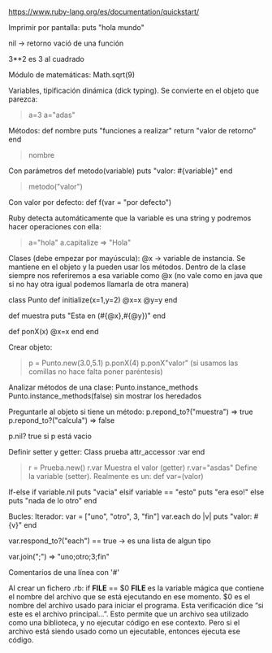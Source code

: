 https://www.ruby-lang.org/es/documentation/quickstart/

Imprimir por pantalla:
puts "hola mundo"

nil -> retorno vació de una función

3**2 es 3 al cuadrado

Módulo de matemáticas:
Math.sqrt(9)

Variables, tipificación dinámica (dick typing). Se convierte en el objeto que parezca:
> a=3
> a="adas"

Métodos:
def nombre
puts "funciones a realizar"
return "valor de retorno"
end

> nombre


Con parámetros
def metodo(variable)
puts "valor: #{variable}"
end

> metodo("valor")


Con valor por defecto:
def f(var = "por defecto")


Ruby detecta automáticamente que la variable es una string y podremos hacer operaciones con ella:
> a="hola"
> a.capitalize
=> "Hola"


Clases (debe empezar por mayúscula):
@x -> variable de instancia. Se mantiene en el objeto y la pueden usar los métodos.
Dentro de la clase siempre nos referiremos a esa variable como @x (no vale como en java que si no hay otra igual podemos llamarla de otra manera)

class Punto
  def initialize(x=1,y=2)
    @x=x
    @y=y
  end

  def muestra
    puts "Esta en (#{@x},#{@y})"
  end

  def ponX(x)
    @x=x
  end
end

Crear objeto:
> p = Punto.new(3.0,5.1)
> p.ponX(4)
> p.ponX"valor"  (si usamos las comillas no hace falta poner paréntesis)

Analizar métodos de una clase:
Punto.instance_methods
Punto.instance_methods(false)  sin mostrar los heredados

Preguntarle al objeto si tiene un método:
p.repond_to?("muestra")
=> true
p.repond_to?("calcula")
=> false

p.nil?  true si p está vacio

Definir setter y getter:
Class prueba
  attr_accessor :var
end
> r = Prueba.new()
> r.var   Muestra el valor (getter)
> r.var="asdas"  Define la variable (setter). Realmente es un: def var=(valor)


If-else
if variable.nil
  puts "vacia"
elsif variable == "esto"
  puts "era eso!"
else
  puts "nada de lo otro"
end


Bucles:
Iterador:
var = ["uno", "otro", 3, "fin"]
var.each do |v|
  puts "valor: #{v}"
end

var.respond_to?("each") == true -> es una lista de algun tipo

var.join(";")
=> "uno;otro;3;fin"

Comentarios de una línea con '#'


Al crear un fichero .rb:
if __FILE__ == $0
__FILE__ es la variable mágica que contiene el nombre del archivo que se está ejecutando en ese momento. $0 es el nombre del archivo usado para iniciar el programa. Esta verificación dice “si este es el archivo principal…”. Esto permite que un archivo sea utilizado como una biblioteca, y no ejecutar código en ese contexto. Pero si el archivo está siendo usado como un ejecutable, entonces ejecuta ese código.
